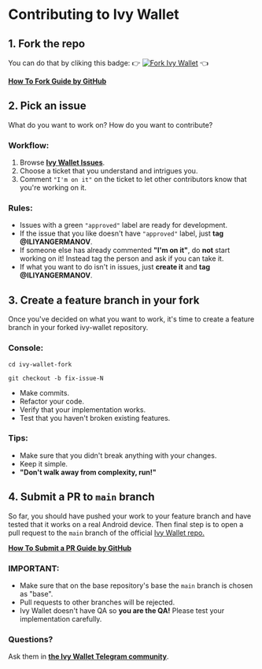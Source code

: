# Contributing to Ivy Wallet

## 1. Fork the repo

You can do that by cliking this badge: 👉 [![Fork Ivy Wallet](https://img.shields.io/github/forks/Ivy-Apps/ivy-wallet?logo=github
)](https://github.com/Ivy-Apps/ivy-wallet/fork) 👈

**[How To Fork Guide by GitHub](https://docs.github.com/en/get-started/quickstart/fork-a-repo)**

## 2. Pick an issue

What do you want to work on? How do you want to contribute?

### Workflow:

1. Browse **[Ivy Wallet Issues](https://github.com/Ivy-Apps/ivy-wallet/issues)**.
2. Choose a ticket that you understand and intrigues you.
3. Comment `"I'm on it"` on the ticket to let other contributors know that you're working on it.

### Rules:

- Issues with a green `"approved"` label are ready for development.
- If the issue that you like doesn't have `"approved"` label, just **tag @ILIYANGERMANOV**.
- If someone else has already commented **"I'm on it"**, do **not** start working on it! Instead tag the person and ask if you can take it.
- If what you want to do isn't in issues, just **create it** and **tag @ILIYANGERMANOV**.

## 3. Create a feature branch in your fork

Once you've decided on what you want to work, it's time to create a feature branch in your forked ivy-wallet repository.

### Console:

`cd ivy-wallet-fork`

`git checkout -b fix-issue-N`

- Make commits.
- Refactor your code.
- Verify that your implementation works.
- Test that you haven't broken existing features.

### Tips:

- Make sure that you didn't break anything with your changes.
- Keep it simple.
- **"Don't walk away from complexity, run!"**

## 4. Submit a PR to `main` branch

So far, you should have pushed your work to your feature branch and have tested
that it works on a real Android device.
Then final step is to open a pull request to the `main` branch of the
official [Ivy Wallet repo.](https://github.com/Ivy-Apps/ivy-wallet/pulls)

**[How To Submit a PR Guide by GitHub](https://docs.github.com/en/pull-requests/collaborating-with-pull-requests/proposing-changes-to-your-work-with-pull-requests/creating-a-pull-request-from-a-fork)**

### IMPORTANT:

- Make sure that on the base repository's base the `main` branch is chosen as "base".
- Pull requests to other branches will be rejected.
- Ivy Wallet doesn't have QA so **you are the QA!** Please test your implementation carefully.

### Questions?

Ask them in **[the Ivy Wallet Telegram community](https://t.me/+ETavgioAvWg4NThk)**.